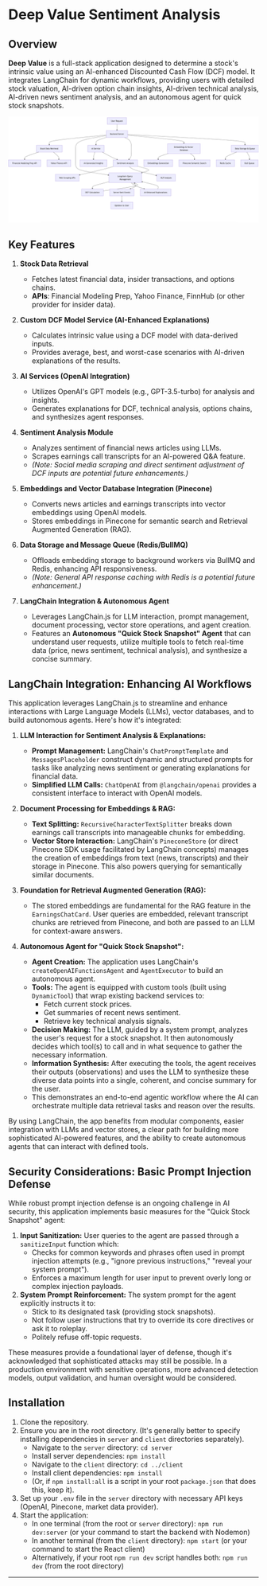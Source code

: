 # Deep Value Sentiment Analysis

## Overview

**Deep Value** is a full-stack application designed to determine a stock's intrinsic value using an AI-enhanced Discounted Cash Flow (DCF) model. It integrates LangChain for dynamic workflows, providing users with detailed stock valuation, AI-driven option chain insights, AI-driven technical analysis, AI-driven news sentiment analysis, and an autonomous agent for quick stock snapshots.

![Image Description](flow.png)

## Key Features

1.  **Stock Data Retrieval**

    - Fetches latest financial data, insider transactions, and options chains.
    - **APIs**: Financial Modeling Prep, Yahoo Finance, FinnHub (or other provider for insider data).

2.  **Custom DCF Model Service (AI-Enhanced Explanations)**

    - Calculates intrinsic value using a DCF model with data-derived inputs.
    - Provides average, best, and worst-case scenarios with AI-driven explanations of the results.

3.  **AI Services (OpenAI Integration)**

    - Utilizes OpenAI's GPT models (e.g., GPT-3.5-turbo) for analysis and insights.
    - Generates explanations for DCF, technical analysis, options chains, and synthesizes agent responses.

4.  **Sentiment Analysis Module**

    - Analyzes sentiment of financial news articles using LLMs.
    - Scrapes earnings call transcripts for an AI-powered Q&A feature.
    - _(Note: Social media scraping and direct sentiment adjustment of DCF inputs are potential future enhancements.)_

5.  **Embeddings and Vector Database Integration (Pinecone)**

    - Converts news articles and earnings transcripts into vector embeddings using OpenAI models.
    - Stores embeddings in Pinecone for semantic search and Retrieval Augmented Generation (RAG).

6.  **Data Storage and Message Queue (Redis/BullMQ)**

    - Offloads embedding storage to background workers via BullMQ and Redis, enhancing API responsiveness.
    - _(Note: General API response caching with Redis is a potential future enhancement.)_

7.  **LangChain Integration & Autonomous Agent**
    - Leverages LangChain.js for LLM interaction, prompt management, document processing, vector store operations, and agent creation.
    - Features an **Autonomous "Quick Stock Snapshot" Agent** that can understand user requests, utilize multiple tools to fetch real-time data (price, news sentiment, technical analysis), and synthesize a concise summary.

## LangChain Integration: Enhancing AI Workflows

This application leverages LangChain.js to streamline and enhance interactions with Large Language Models (LLMs), vector databases, and to build autonomous agents. Here's how it's integrated:

1.  **LLM Interaction for Sentiment Analysis & Explanations:**

    - **Prompt Management:** LangChain's `ChatPromptTemplate` and `MessagesPlaceholder` construct dynamic and structured prompts for tasks like analyzing news sentiment or generating explanations for financial data.
    - **Simplified LLM Calls:** `ChatOpenAI` from `@langchain/openai` provides a consistent interface to interact with OpenAI models.

2.  **Document Processing for Embeddings & RAG:**

    - **Text Splitting:** `RecursiveCharacterTextSplitter` breaks down earnings call transcripts into manageable chunks for embedding.
    - **Vector Store Interaction:** LangChain's `PineconeStore` (or direct Pinecone SDK usage facilitated by LangChain concepts) manages the creation of embeddings from text (news, transcripts) and their storage in Pinecone. This also powers querying for semantically similar documents.

3.  **Foundation for Retrieval Augmented Generation (RAG):**

    - The stored embeddings are fundamental for the RAG feature in the `EarningsChatCard`. User queries are embedded, relevant transcript chunks are retrieved from Pinecone, and both are passed to an LLM for context-aware answers.

4.  **Autonomous Agent for "Quick Stock Snapshot":**
    - **Agent Creation:** The application uses LangChain's `createOpenAIFunctionsAgent` and `AgentExecutor` to build an autonomous agent.
    - **Tools:** The agent is equipped with custom tools (built using `DynamicTool`) that wrap existing backend services to:
      - Fetch current stock prices.
      - Get summaries of recent news sentiment.
      - Retrieve key technical analysis signals.
    - **Decision Making:** The LLM, guided by a system prompt, analyzes the user's request for a stock snapshot. It then autonomously decides which tool(s) to call and in what sequence to gather the necessary information.
    - **Information Synthesis:** After executing the tools, the agent receives their outputs (observations) and uses the LLM to synthesize these diverse data points into a single, coherent, and concise summary for the user.
    - This demonstrates an end-to-end agentic workflow where the AI can orchestrate multiple data retrieval tasks and reason over the results.

By using LangChain, the app benefits from modular components, easier integration with LLMs and vector stores, a clear path for building more sophisticated AI-powered features, and the ability to create autonomous agents that can interact with defined tools.

## Security Considerations: Basic Prompt Injection Defense

While robust prompt injection defense is an ongoing challenge in AI security, this application implements basic measures for the "Quick Stock Snapshot" agent:

1.  **Input Sanitization:** User queries to the agent are passed through a `sanitizeInput` function which:
    - Checks for common keywords and phrases often used in prompt injection attempts (e.g., "ignore previous instructions," "reveal your system prompt").
    - Enforces a maximum length for user input to prevent overly long or complex injection payloads.
2.  **System Prompt Reinforcement:** The system prompt for the agent explicitly instructs it to:
    - Stick to its designated task (providing stock snapshots).
    - Not follow user instructions that try to override its core directives or ask it to roleplay.
    - Politely refuse off-topic requests.

These measures provide a foundational layer of defense, though it's acknowledged that sophisticated attacks may still be possible. In a production environment with sensitive operations, more advanced detection models, output validation, and human oversight would be considered.

## Installation

1.  Clone the repository.
2.  Ensure you are in the root directory. (It's generally better to specify installing dependencies in `server` and `client` directories separately).
    - Navigate to the `server` directory: `cd server`
    - Install server dependencies: `npm install`
    - Navigate to the `client` directory: `cd ../client`
    - Install client dependencies: `npm install`
    - (Or, if `npm install:all` is a script in your root `package.json` that does this, keep it).
3.  Set up your `.env` file in the `server` directory with necessary API keys (OpenAI, Pinecone, market data provider).
4.  Start the application:
    - In one terminal (from the root or `server` directory): `npm run dev:server` (or your command to start the backend with Nodemon)
    - In another terminal (from the `client` directory): `npm start` (or your command to start the React client)
    - Alternatively, if your root `npm run dev` script handles both: `npm run dev` (from the root directory)

---
